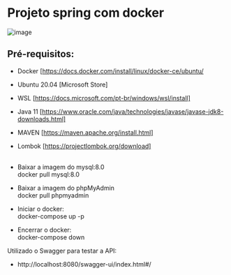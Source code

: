 # Projeto spring com docker

![image](https://user-images.githubusercontent.com/42948627/146280938-ec413378-ca08-4f11-968e-77cd7c8338e2.png)


## Pré-requisitos:
- Docker [https://docs.docker.com/install/linux/docker-ce/ubuntu/
- Ubuntu 20.04 [Microsoft Store]
- WSL [https://docs.microsoft.com/pt-br/windows/wsl/install]
- Java 11 [https://www.oracle.com/java/technologies/javase/javase-jdk8-downloads.html]
- MAVEN [https://maven.apache.org/install.html]
- Lombok [https://projectlombok.org/download] <br><br>
 
- Baixar a imagem do mysql:8.0 <br>
  docker pull mysql:8.0

- Baixar a imagem do phpMyAdmin <br>
  docker pull phpmyadmin

- Iniciar o docker: <br>
  docker-compose up -p

- Encerrar o docker: <br>
  docker-compose down

Utilizado o Swagger para testar a API:
* http://localhost:8080/swagger-ui/index.html#/
